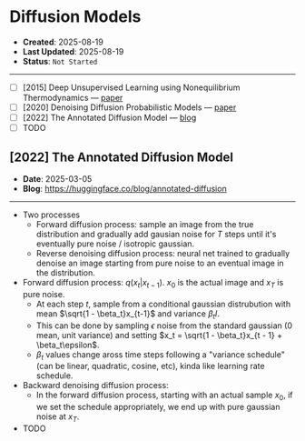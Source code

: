 # Diffusion Models

- **Created**: 2025-08-19
- **Last Updated**: 2025-08-19
- **Status**: `Not Started`

---

- [ ] [2015] Deep Unsupervised Learning using Nonequilibrium Thermodynamics — [paper](https://arxiv.org/abs/1503.03585)
- [ ] [2020] Denoising Diffusion Probabilistic Models — [paper](https://arxiv.org/abs/2006.11239)
- [ ] [2022] The Annotated Diffusion Model — [blog](https://huggingface.co/blog/annotated-diffusion)
- [ ] TODO

## [2022] The Annotated Diffusion Model

- **Date**: 2025-03-05
- **Blog**: <https://huggingface.co/blog/annotated-diffusion>

---

- Two processes
  - Forward diffusion process: sample an image from the true distribution and gradually add gausian noise for $T$ steps until it's eventually pure noise / isotropic gaussian.
  - Reverse denoising diffusion process: neural net trained to gradually denoise an image starting from pure noise to an eventual image in the distribution.
- Forward diffusion process: $q(x_t | x_{t - 1})$. $x_0$ is the actual image and $x_T$ is pure noise.
  - At each step $t$, sample from a conditional gaussian distrubution with mean $\sqrt{1 - \beta_t}x_{t-1}$ and variance $\beta_tI$.
  - This can be done by sampling $\epsilon$ noise from the standard gaussian (0 mean, unit variance) and setting $x_t = \sqrt{1 - \beta_t}x_{t - 1} + \beta_t\epsilon$.
  - $\beta_t$ values change aross time steps following a "variance schedule" (can be linear, quadratic, cosine, etc), kinda like learning rate schedule.
- Backward denoising diffusion process:
  - In the forward diffusion process, starting with an actual sample $x_0$, if we set the schedule appropriately, we end up with pure gaussian noise at $x_T$.
- TODO
